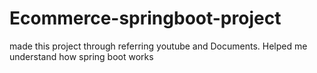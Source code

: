 # Ecommerce-springboot-project
made this project through referring youtube and Documents. Helped me understand how spring boot works
